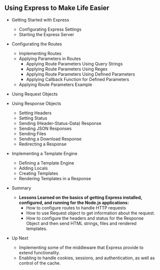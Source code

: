 ## Using Express to Make Life Easier

- Getting Started with Express
  - Configurating Express Settings
  - Starting the Express Server
	
- Configurating the Routes
  - Implementing Routes
  - Applying Parameters in Routes
    - Applying Route Parameters Using Query Strings
    - Applying Route Parameters Using Regex
    - Applying Route Parameters Using Defined Parameters
    - Applying Callback Function for Defined Parameters
  - Applying Route Parameters Example		

- Using Request Objects
	
- Using Response Objects
  - Setting Headers
  - Setting Status
  - Sending (Header-Status-Data) Response
  - Sending JSON Responses
  - Sending Files
  - Sending a Download Response
  - Redirecting a Response

- Implementing a Template Engine
  - Defining a Template Engine
  - Adding Locals
  - Creating Templates
  - Rendering Templates in a Response

- Summary
  - **Lessons Learned on the basics of getting Express installed, configured, and running for the Node.js applications:**
    - How to configure routes to handle HTTP requests
    - How to use Request object to get information about the request.
    - How to configure the headers and status for the Response Object and then send HTML strings, files and rendered templates.

- Up Next
  - Implementing some of the middleware that Express provide to extend functionality.
  - Enabling to handle cookies, sessions, and authentication, as well as control of the cache.
